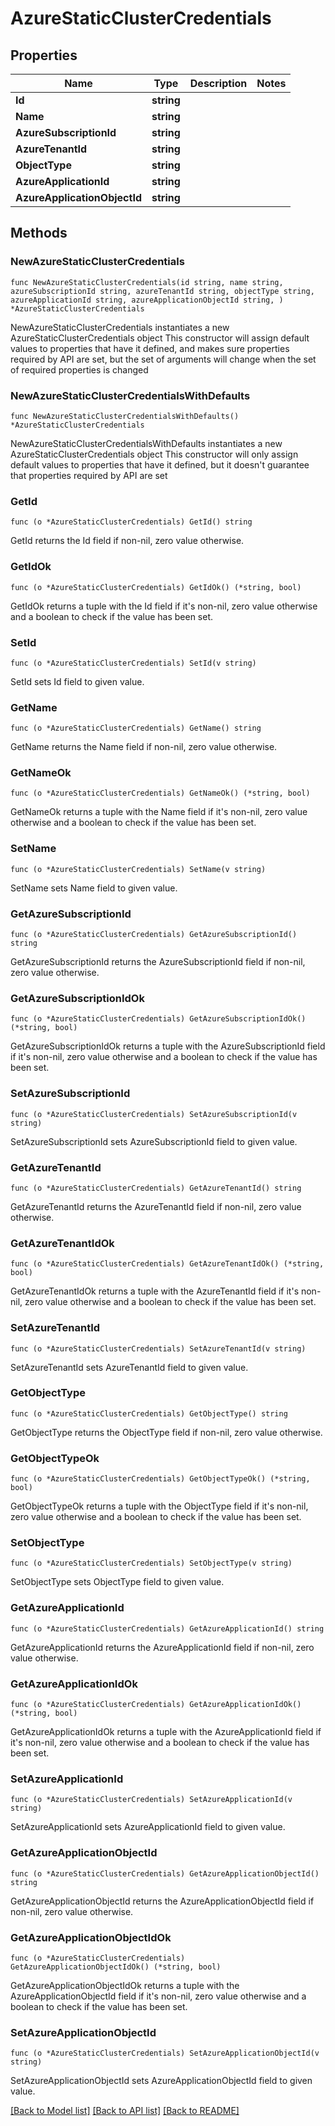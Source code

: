 # AzureStaticClusterCredentials

## Properties

Name | Type | Description | Notes
------------ | ------------- | ------------- | -------------
**Id** | **string** |  | 
**Name** | **string** |  | 
**AzureSubscriptionId** | **string** |  | 
**AzureTenantId** | **string** |  | 
**ObjectType** | **string** |  | 
**AzureApplicationId** | **string** |  | 
**AzureApplicationObjectId** | **string** |  | 

## Methods

### NewAzureStaticClusterCredentials

`func NewAzureStaticClusterCredentials(id string, name string, azureSubscriptionId string, azureTenantId string, objectType string, azureApplicationId string, azureApplicationObjectId string, ) *AzureStaticClusterCredentials`

NewAzureStaticClusterCredentials instantiates a new AzureStaticClusterCredentials object
This constructor will assign default values to properties that have it defined,
and makes sure properties required by API are set, but the set of arguments
will change when the set of required properties is changed

### NewAzureStaticClusterCredentialsWithDefaults

`func NewAzureStaticClusterCredentialsWithDefaults() *AzureStaticClusterCredentials`

NewAzureStaticClusterCredentialsWithDefaults instantiates a new AzureStaticClusterCredentials object
This constructor will only assign default values to properties that have it defined,
but it doesn't guarantee that properties required by API are set

### GetId

`func (o *AzureStaticClusterCredentials) GetId() string`

GetId returns the Id field if non-nil, zero value otherwise.

### GetIdOk

`func (o *AzureStaticClusterCredentials) GetIdOk() (*string, bool)`

GetIdOk returns a tuple with the Id field if it's non-nil, zero value otherwise
and a boolean to check if the value has been set.

### SetId

`func (o *AzureStaticClusterCredentials) SetId(v string)`

SetId sets Id field to given value.


### GetName

`func (o *AzureStaticClusterCredentials) GetName() string`

GetName returns the Name field if non-nil, zero value otherwise.

### GetNameOk

`func (o *AzureStaticClusterCredentials) GetNameOk() (*string, bool)`

GetNameOk returns a tuple with the Name field if it's non-nil, zero value otherwise
and a boolean to check if the value has been set.

### SetName

`func (o *AzureStaticClusterCredentials) SetName(v string)`

SetName sets Name field to given value.


### GetAzureSubscriptionId

`func (o *AzureStaticClusterCredentials) GetAzureSubscriptionId() string`

GetAzureSubscriptionId returns the AzureSubscriptionId field if non-nil, zero value otherwise.

### GetAzureSubscriptionIdOk

`func (o *AzureStaticClusterCredentials) GetAzureSubscriptionIdOk() (*string, bool)`

GetAzureSubscriptionIdOk returns a tuple with the AzureSubscriptionId field if it's non-nil, zero value otherwise
and a boolean to check if the value has been set.

### SetAzureSubscriptionId

`func (o *AzureStaticClusterCredentials) SetAzureSubscriptionId(v string)`

SetAzureSubscriptionId sets AzureSubscriptionId field to given value.


### GetAzureTenantId

`func (o *AzureStaticClusterCredentials) GetAzureTenantId() string`

GetAzureTenantId returns the AzureTenantId field if non-nil, zero value otherwise.

### GetAzureTenantIdOk

`func (o *AzureStaticClusterCredentials) GetAzureTenantIdOk() (*string, bool)`

GetAzureTenantIdOk returns a tuple with the AzureTenantId field if it's non-nil, zero value otherwise
and a boolean to check if the value has been set.

### SetAzureTenantId

`func (o *AzureStaticClusterCredentials) SetAzureTenantId(v string)`

SetAzureTenantId sets AzureTenantId field to given value.


### GetObjectType

`func (o *AzureStaticClusterCredentials) GetObjectType() string`

GetObjectType returns the ObjectType field if non-nil, zero value otherwise.

### GetObjectTypeOk

`func (o *AzureStaticClusterCredentials) GetObjectTypeOk() (*string, bool)`

GetObjectTypeOk returns a tuple with the ObjectType field if it's non-nil, zero value otherwise
and a boolean to check if the value has been set.

### SetObjectType

`func (o *AzureStaticClusterCredentials) SetObjectType(v string)`

SetObjectType sets ObjectType field to given value.


### GetAzureApplicationId

`func (o *AzureStaticClusterCredentials) GetAzureApplicationId() string`

GetAzureApplicationId returns the AzureApplicationId field if non-nil, zero value otherwise.

### GetAzureApplicationIdOk

`func (o *AzureStaticClusterCredentials) GetAzureApplicationIdOk() (*string, bool)`

GetAzureApplicationIdOk returns a tuple with the AzureApplicationId field if it's non-nil, zero value otherwise
and a boolean to check if the value has been set.

### SetAzureApplicationId

`func (o *AzureStaticClusterCredentials) SetAzureApplicationId(v string)`

SetAzureApplicationId sets AzureApplicationId field to given value.


### GetAzureApplicationObjectId

`func (o *AzureStaticClusterCredentials) GetAzureApplicationObjectId() string`

GetAzureApplicationObjectId returns the AzureApplicationObjectId field if non-nil, zero value otherwise.

### GetAzureApplicationObjectIdOk

`func (o *AzureStaticClusterCredentials) GetAzureApplicationObjectIdOk() (*string, bool)`

GetAzureApplicationObjectIdOk returns a tuple with the AzureApplicationObjectId field if it's non-nil, zero value otherwise
and a boolean to check if the value has been set.

### SetAzureApplicationObjectId

`func (o *AzureStaticClusterCredentials) SetAzureApplicationObjectId(v string)`

SetAzureApplicationObjectId sets AzureApplicationObjectId field to given value.



[[Back to Model list]](../README.md#documentation-for-models) [[Back to API list]](../README.md#documentation-for-api-endpoints) [[Back to README]](../README.md)


